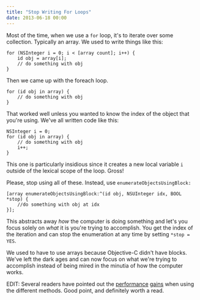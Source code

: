 ```yaml
---
title: "Stop Writing For Loops"
date: 2013-06-18 00:00
---
```


<import><p>Most of the time, when we use a <code>for</code> loop, it's to iterate over some collection. Typically an array. We used to write things like this:</p>

<pre><code>for (NSInteger i = 0; i &lt; [array count]; i++) {
    id obj = array[i];
    // do something with obj
}
</code></pre>

<p>Then we came up with the foreach loop. </p>

<pre><code>for (id obj in array) {
    // do something with obj
}
</code></pre>

<p>That worked well unless you wanted to know the index of the object that you're using. We've all written code like this:</p>

<pre><code>NSInteger i = 0;
for (id obj in array) {
    // do something with obj
    i++;
}
</code></pre>

<p>This one is particularly insidious since it creates a new local variable <code>i</code> outside of the lexical scope of the loop. Gross!</p>

<p>Please, stop using all of these. Instead, use <code>enumerateObjectsUsingBlock:</code></p>

<pre><code>[array enumerateObjectsUsingBlock:^(id obj, NSUInteger idx, BOOL *stop) {
    //do something with obj at idx
}];
</code></pre>

<p>This abstracts away <em>how</em> the computer is doing something and let's you focus solely on <em>what</em> it is you're trying to accomplish. You get the index of the iteration and can stop the enumeration at any time by setting <code>*stop = YES</code>. </p>

<p>We used to have to use arrays because Objective-C didn't have blocks. We've left the dark ages and can now focus on what we're trying to accomplish instead of being mired in the minutia of how the computer works. </p>

<p>EDIT: Several readers have pointed out the <a href="http://darkdust.net/writings/objective-c/nsarray-enumeration-performance">performance</a> <a href="http://stackoverflow.com/questions/4486622/when-to-use-enumerateobjectsusingblock-vs-for">gains</a> when using the different methods. Good point, and definitely worth a read. </p></import>

<!-- more -->

